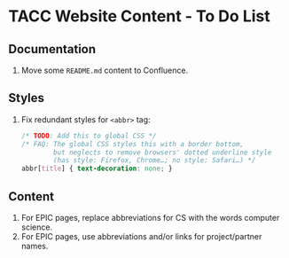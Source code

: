 # TACC Website Content - To Do List

## Documentation

1. Move some `README.md` content to Confluence.

## Styles

1. Fix redundant styles for `<abbr>` tag:
    ```css
    /* TODO: Add this to global CSS */
    /* FAQ: The global CSS styles this with a border bottom,
            but neglects to remove browsers' dotted underline style
            (has style: Firefox, Chrome…; no style: Safari…) */
    abbr[title] { text-decoration: none; }
    ```

## Content

1. For EPIC pages, replace abbreviations for CS with the words computer science.
1. For EPIC pages, use abbreviations and/or links for project/partner names.
